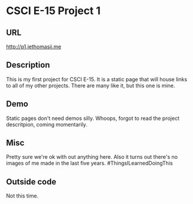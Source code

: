 # CSCI E-15 Project 1

## URL
http://p1.jethomasii.me

## Description
This is my first project for CSCI E-15. It is a static page that will house links to all of my other projects. There are many like it, but this one is mine.

## Demo
Static pages don't need demos silly.
Whoops, forgot to read the project descritpion, coming momentarily.

## Misc
Pretty sure we're ok with out anything here. Also it turns out there's no images of me made in the last five years. \#ThingsILearnedDoingThis

## Outside code
Not this time.
